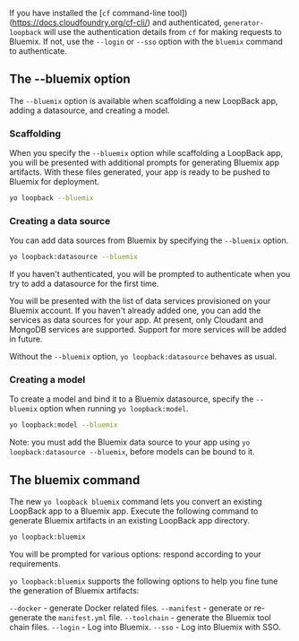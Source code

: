 If you have installed the [`cf` command-line tool])(https://docs.cloudfoundry.org/cf-cli/) and authenticated, `generator-loopback` will use the authentication details from `cf` for making requests to Bluemix. If not, use the `--login` or `--sso` option with the `bluemix` command to authenticate.

## The --bluemix option

The `--bluemix` option is available when scaffolding a new LoopBack app, adding a datasource, and creating a model.

### Scaffolding

When you specify the `--bluemix` option while scaffolding a LoopBack app, you will be presented with additional prompts for generating Bluemix app artifacts. With these files generated, your app is ready to be pushed to Bluemix for deployment.

```sh
yo loopback --bluemix
```

### Creating a data source

You can add data sources from Bluemix by specifying the `--bluemix` option.

```sh
yo loopback:datasource --bluemix
```

If you haven't authenticated, you will be prompted to authenticate when you try to add a datasource for the first time.

You will be presented with the list of data services provisioned on your Bluemix account. If you haven't already added one, you can add the services as data sources for your app. At present, only Cloudant and MongoDB services are supported. Support for more services will be added in future.

Without the `--bluemix` option, `yo loopback:datasource` behaves as usual.

### Creating a model

To create a model and bind it to a Bluemix datasource, specify the `--bluemix` option when running `yo loopback:model`.

```sh
yo loopback:model --bluemix
```

Note: you must add the Bluemix data source to your app using `yo loopback:datasource --bluemix`, before models can be bound to it.

## The bluemix command

The new `yo loopback bluemix` command lets you convert an existing LoopBack app to a Bluemix app. Execute the following command to generate Bluemix artifacts in an existing LoopBack app directory.

```sh
yo loopback:bluemix
```

You will be prompted for various options: respond according  to your requirements.

`yo loopback:bluemix` supports the following options to help you fine tune the generation of Bluemix artifacts:

`--docker` - generate Docker related files.
`--manifest` - generate or re-generate the `manifest.yml` file.
`--toolchain` - generate the Bluemix tool chain files.
`--login` - Log into Bluemix.
`--sso` - Log into Bluemix with SSO.
